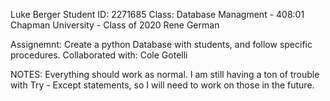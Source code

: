 Luke Berger
Student ID: 2271685
Class: Database Managment - 408:01
Chapman University - Class of 2020
Rene German

Assignemnt: Create a python Database with students, and follow specific procedures.
Collaborated with: Cole Gotelli


NOTES: Everything should work as normal. I am still having a ton of trouble with Try - Except statements, so I will need to work on those in the future. 
